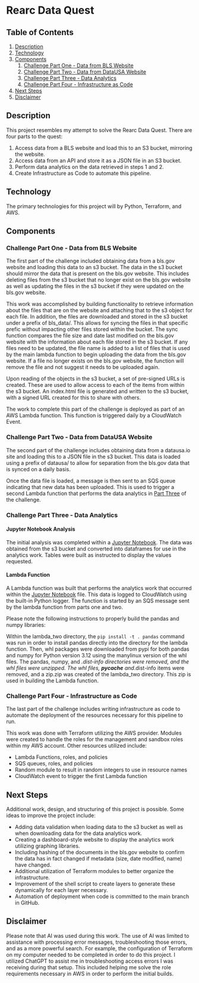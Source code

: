 # Rearc Data Quest

## Table of Contents

1. [Description](#description)
2. [Technology](#technology)
3. [Components](#components)
    1. [Challenge Part One - Data from BLS Website](#challenge-part-one---data-from-bls-website)
    2. [Challenge Part Two - Data from DataUSA Website](#challenge-part-two---data-from-datausa-website)
    3. [Challenge Part Three - Data Analytics](#challenge-part-three---data-analytics)
    4. [Challenge Part Four - Infrastructure as Code](#challenge-part-four---infrastructure-as-code)
4. [Next Steps](#next-steps)
5. [Disclaimer](#disclaimer)

## Description

This project resembles my attempt to solve the Rearc Data Quest.
 There are four parts to the quest:

1. Access data from a BLS website and load this to an S3 bucket, mirroring the website.
2. Access data from an API and store it as a JSON file in an S3 bucket.
3. Perform data analytics on the data retrieved in steps 1 and 2.
4. Create Infrastructure as Code to automate this pipeline.

## Technology

The primary technologies for this project will by Python, Terraform, and AWS.

## Components

### Challenge Part One - Data from BLS Website

The first part of the challenge included obtaining data from a bls.gov website
 and loading this data to an s3 bucket. The data in the s3 bucket should mirror
 the data that is present on the bls.gov website. This includes deleting files
 from the s3 bucket that no longer exist on the bls.gov website as well as
 updating the files in the s3 bucket if they were updated on the bls.gov website.

This work was accomplished by building functionality to retrieve information about
the files that are on the website and attaching that to the s3 object for each file.
In addition, the files are downloaded and stored in the s3 bucket under a prefix
of bls_data/. This allows for syncing the files in that specific prefic without
impacting other files stored within the bucket. The sync function compares the
file size and date last modified on the bls.gov website with the information
about each file stored in the s3 bucket. If any files need to be updated, the
file name is added to a list of files that is used by the main lambda function
to begin uploading the data from the bls.gov website. If a file no longer exists
on the bls.gov website, the function will remove the file and not suggest it needs
to be uploaded again.

Upon reading of the objects in the s3 bucket, a set of pre-signed URLs is created.
These are used to allow access to each of the items from within the s3 bucket.
An index.html file is generated and written to the s3 bucket, with a signed URL
created for this to share with others.

The work to complete this part of the challenge is deployed as part of an AWS
Lambda function. This function is triggered daily by a CloudWatch Event.

### Challenge Part Two - Data from DataUSA Website

The second part of the challenge includes obtaining data from a datausa.io site
and loading this to a JSON file in the s3 bucket. This data is loaded using a
prefix of datausa/ to allow for separation from the bls.gov data that is synced
on a daily basis.

Once the data file is loaded, a message is then sent to an SQS queue indicating
that new data has been uploaded. This is used to trigger a second Lambda function
that performs the data analytics in
[Part Three](#challenge-part-three---data-analytics) of the challenge.

### Challenge Part Three - Data Analytics

#### Jupyter Notebook Analysis

The initial analysis was completed within a [Jupyter Notebook](/analytics.ipynb).
The data was obtained from the s3 bucket and converted into dataframes for use
in the analytics work. Tables were built as instructed to display the values
requested.

#### Lambda Function

A Lambda function was built that performs the analytics work that occurred
within the [Jupyter Notebook](/analytics.ipynb) file. This data is logged
to CloudWatch using the built-in Python logger. The function is started
by an SQS message sent by the lambda function from parts one and two.

Please note the following instructions to properly build the pandas and
numpy libraries:

Within the lambda_two directory, the ```pip install -t . pandas``` command
was run in order to install pandas directly into the directory for the
lambda function. Then, whl packages were downloaded from pypi for both
pandas and numpy for Python version 3.12 using the manylinux version of
the whl files. The pandas, numpy, and *.dist-info directories were removed,
and the whl files were unzipped. The whl files, __pycache__ and*.dist-info
items were removed, and a zip.zip was created of the lambda_two directory.
This zip is used in building the Lambda function.

### Challenge Part Four - Infrastructure as Code

The last part of the challenge includes writing infrastructure as code
to automate the deployment of the resources necessary for this pipeline to run.

This work was done with Terraform utilizing the AWS provider. Modules were created
to handle the roles for the management and sandbox roles within my AWS account.
Other resources utilized include:

- Lambda Functions, roles, and policies
- SQS queues, roles, and policies
- Random module to result in random integers to use in resource names
- CloudWatch event to trigger the first Lambda function

## Next Steps

Additional work, design, and structuring of this project is possible. Some ideas
to improve the project include:

- Adding data validation when loading data to the s3 bucket as well as
when downloading data for the data analytics work.
- Creating a dashboard-style website to display the analytics work utilizing
graphing libraries.
- Including hashing of the documents in the bls.gov website to confirm the
data has in fact changed if metadata (size, date modified, name) have changed.
- Additional utilization of Terraform modules to better organize the infrastructure.
- Improvement of the shell script to create layers to generate these dynamically
for each layer necessary.
- Automation of deployment when code is committed to the main branch in GitHub.

## Disclaimer

Please note that AI was used during this work. The use of AI was limited to
assistance with processing error messages, troubleshooting those errors, and
as a more powerful search. For example, the configuration of Terraform on my
computer needed to be completed in order to do this project. I utilized
ChatGPT to assist me in troubleshooting access errors I was receiving during
that setup. This included helping me solve the role requirements necessary
in AWS in order to perform the initial builds.
